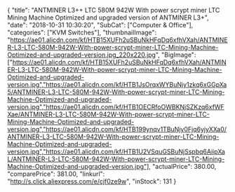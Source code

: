 {
	"title": "ANTMINER L3++ LTC 580M 942W With power scrypt miner LTC Mining Machine Optimized and upgraded version of ANTMINER L3+",
	"date": "2018-10-31 10:30:20",
	"SubCat": ["Computer & Office"],
	"categories": ["KVM Switches"],
	"thumbnailImage": "https://ae01.alicdn.com/kf/HTB15XUFh2uSBuNkHFqDq6xfhVXah/ANTMINER-L3-LTC-580M-942W-With-power-scrypt-miner-LTC-Mining-Machine-Optimized-and-upgraded-version.jpg_220x220.jpg",
	"BigImage": ["https://ae01.alicdn.com/kf/HTB15XUFh2uSBuNkHFqDq6xfhVXah/ANTMINER-L3-LTC-580M-942W-With-power-scrypt-miner-LTC-Mining-Machine-Optimized-and-upgraded-version.jpg","https://ae01.alicdn.com/kf/HTB1JsOrqxWYBuNjy1zkq6xGGpXa5/ANTMINER-L3-LTC-580M-942W-With-power-scrypt-miner-LTC-Mining-Machine-Optimized-and-upgraded-version.jpg","https://ae01.alicdn.com/kf/HTB1OECRfoOWBKNjSZKzq6xfWFXae/ANTMINER-L3-LTC-580M-942W-With-power-scrypt-miner-LTC-Mining-Machine-Optimized-and-upgraded-version.jpg","https://ae01.alicdn.com/kf/HTB199ynqv1TBuNjy0Fjq6yjyXXa0/ANTMINER-L3-LTC-580M-942W-With-power-scrypt-miner-LTC-Mining-Machine-Optimized-and-upgraded-version.jpg","https://ae01.alicdn.com/kf/HTB1U2VSquGSBuNjSspbq6AiipXaL/ANTMINER-L3-LTC-580M-942W-With-power-scrypt-miner-LTC-Mining-Machine-Optimized-and-upgraded-version.jpg"],
	"actualPrice": 380.00,
	"comparePrice": 381.00,
	"linkurl": "http://s.click.aliexpress.com/e/cjf0ze9w",
	"inStock": 131
}

